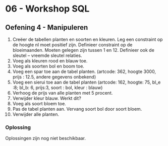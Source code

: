 # 06 - Workshop SQL

## Oefening 4 - Manipuleren

1. Creëer de tabellen planten en soorten en kleuren. Leg een constraint op de hoogte nl moet positief zijn. Definieer constraint op de bloeimaanden. Moeten gelegen zijn tussen 1 en 12. Definieer ook de sleutel – vreemde sleutel relaties.
2. Voeg als kleuren rood en blauw toe.
3. Voeg als soorten bol en boom toe.
4. Voeg een spar toe aan de tabel planten. (artcode: 362, hoogte 3000, prijs : 12.5, andere gegevens onbekend)
5. Voeg een sierui toe aan de tabel planten (artcode: 162, hoogte: 75, bl_e :8; bl_b: 6, prijs:3, soort : bol, kleur : blauw)
6. Verhoog de prijs van alle planten met 5 procent.
7. Verwijder kleur blauw. Werkt dit?
8. Voeg als soort bloem toe.
9. Pas de tabel planten aan. Vervang soort bol door soort bloem.
10. Verwijder alle planten.

### Oplossing
Oplossingen zijn nog niet beschikbaar.
